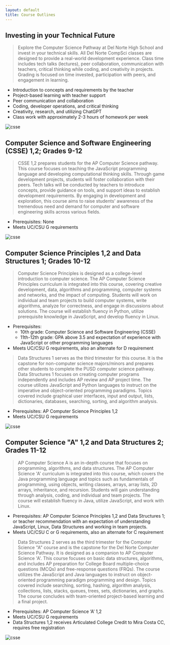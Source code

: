 ```yaml
---
layout: default
title: Course Outlines
---
```


## Investing in your Technical Future
> Explore the Computer Science Pathway at Del Norte High School and invest in your technical skills. All Del Norte CompSci classes are designed to provide a real-world development experience. Class time includes tech talks (lectures), peer collaboration, communication with teachers, critical thinking while coding, and creativity in projects. Grading is focused on time invested, participation with peers, and engagement in learning.
- Introduction to concepts and requirements by the teacher
- Project-based learning with teacher support
- Peer communication and collaboration
- Coding, developer operations, and critical thinking
- Creativity, research, and utilizing ChatGPT
- Class work with approximately 2-3 hours of homework per week

![csse]({{site.baseurl}}/images/ccr.png)

## Computer Science and Software Engineering (CSSE) 1,2; Grades 9-12 
> CSSE 1,2 prepares students for the AP Computer Science pathway. This course focuses on teaching the JavaScript programming language and developing computational thinking skills. Through game development projects, students will foster collaboration with their peers. Tech talks will be conducted by teachers to introduce concepts, provide guidance on tools, and support ideas to establish development requirements. By engaging in development and exploration, this course aims to raise students' awareness of the tremendous need and demand for computer and software engineering skills across various fields.
- Prerequisites: None 
- Meets UC/CSU G requirements 

![csse]({{site.baseurl}}/images/csse.png)

## Computer Science Principles 1,2 and Data Structures 1; Grades 10-12
> Computer Science Principles is designed as a college-level introduction to computer science. The AP Computer Science Principles curriculum is integrated into this course, covering creative development, data, algorithms and programming, computer systems and networks, and the impact of computing. Students will work on individual and team projects to build computer systems, write algorithms, analyze for correctness, and engage in discussions about solutions. The course will establish fluency in Python, utilize prerequisite knowledge in JavaScript, and develop fluency in Linux.
- Prerequisites: 
    - 10th grade: Computer Science and Software Engineering (CSSE) 
    - 11th-12th grade: GPA above 3.5 and expectation of experience with JavaScript or other programming languages
- Meets UC/CSU G requirements, also an alternate for D requirement

> Data Structures 1 serves as the third trimester for this course. It is the capstone for non-computer science majors/minors and prepares other students to complete the PUSD computer science pathway. Data Structures 1 focuses on creating computer programs independently and includes AP review and AP project time. The course utilizes JavaScript and Python languages to instruct on the imperative and object-oriented programming paradigms. Topics covered include graphical user interfaces, input and output, lists, dictionaries, databases, searching, sorting, and algorithm analysis.
- Prerequisites: AP Computer Science Principles 1,2
- Meets UC/CSU G requirements

![csse]({{site.baseurl}}/images/csp.png)

## Computer Science "A" 1,2 and Data Structures 2; Grades 11-12
> AP Computer Science A is an in-depth course that focuses on programming, algorithms, and data structures. The AP Computer Science 'A' curriculum is integrated into this course, which covers the Java programming language and topics such as fundamentals of programming, using objects, writing classes, arrays, array lists, 2D arrays, inheritance, and recursion. Students will gain understanding through analysis, coding, and individual and team projects. The course will establish fluency in Java, utilize JavaScript, and work with Linux.
- Prerequisites: AP Computer Science Principles 1,2 and Data Structures 1; or teacher recommendation with an expectation of understanding JavaScript, Linux, Data Structures and working in team projects.
- Meets UC/CSU C or G requirements, also an alternate for C requirement

> Data Structures 2 serves as the third trimester for the Computer Science "A" course and is the capstone for the Del Norte Computer Science Pathway. It is designed as a companion to AP Computer Science 'A'. This course focuses on basic data structures, algorithms, and includes AP preparation for College Board multiple-choice questions (MCQs) and free-response questions (FRQs). The course utilizes the JavaScript and Java languages to instruct on object-oriented programming paradigm programming and design. Topics covered include searching, sorting, hashing, algorithm analysis, collections, lists, stacks, queues, trees, sets, dictionaries, and graphs. The course concludes with team-oriented project-based learning and a final project.
- Prerequisites: AP Computer Science ‘A’ 1,2
- Meets UC/CSU G requirements
- Data Structures 1,2 receives Articulated College Credit to Mira Costa CC, requires free registration

![csse]({{site.baseurl}}/images/csa.png)
